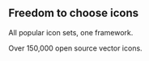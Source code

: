 <section class="home hero getting-started">
    <h1>Freedom to choose icons</h1>
    <p>All popular icon sets, one framework.</p>
    <p>Over 150,000 open source vector icons.</p>
</section>
